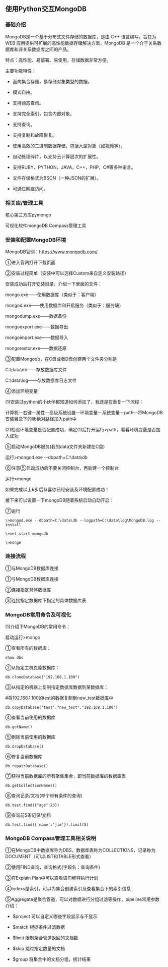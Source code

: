 ## 使用Python交互MongoDB

### 基础介绍

MongoDB是一个基于分布式文件存储的数据库，是由 C++ 语言编写。旨在为 WEB 应用提供可扩展的高性能数据存储解决方案，MongoDB 是一个介于关系数据库和非关系数据库之间的产品。

特点：高性能、易部署、易使用，存储数据非常方便。

主要功能特性：

* 面向集合存储，易存储对象类型的数据。

* 模式自由。

* 支持动态查询。

* 支持完全索引，包含内部对象。

* 支持查询。

* 支持复制和故障恢复。

* 使用高效的二进制数据存储，包括大型对象（如视频等）。

* 自动处理碎片，以支持云计算层次的扩展性。

* 支持RUBY，PYTHON，JAVA，C++，PHP，C#等多种语言。

* 文件存储格式为BSON（一种JSON的扩展）。

* 可通过网络访问。

### 相关库/管理工具

核心第三方库pymongo

可视化软件mongoDB Compass管理工具

### 安装和配置MongoDB环境

MongoDB官网：https://www.mongodb.com/

①进入官网打开下载页面

②安装过程简单（安装中可以选择Custom来自定义安装路径）

安装成功后打开安装目录，介绍一下里面的文件：

mongo.exe——使用数据库（类似于：客户端）

mongod.exe——使用数据库和开启服务（类似于：服务端）

mongodump.exe——数据备份

mongoexport.exe——数据导出

mongoimport.exe——数据导入

mongorestor.exe——数据还原

③配置Mongodb，在C盘或者D盘创建两个文件夹分别是

C:\data\db——存放数据库文件

C:\data\log——存放数据库日志文件

④添加环境变量

(1)安装过python的小伙伴都知道如何添加了，我还是在重复一下流程：

计算机—右键—属性—高级系统设置—环境变量—系统变量—path—将MongoDB安装目录下的lib绝对路径加入path中

(2)检验环境变量是否配置成功，确定(1)后打开运行>path，看看环境变量是否加入成功

⑤启动MongoDB服务(我的data文件夹新建在C盘)

运行>mongod.exe --dbpath=C:\data\db

⑥注意⑤启动成功后不要关闭控制台，再新建一个控制台

运行>mongo

如果完成以上6步后恭喜你已经安装及环境配置成功！

接下来可以设置一下mongoDB随着系统启动自动开启：

⑦运行

```
\>mongod.exe --dbpath=C:\data\db --logpath=C:\data\log\MongoDB.log --install

\>net start mongodb

\>mongo
```

### 连接流程

①与MongoDB数据库连接

①与MongoDB数据库连接

②连接指定具体数据库

③连接指定数据库下指定的具体数据库表

### MongoDB常用命令及可视化

(1)介绍下MongoDB的常用命令：

启动运行>mongo

①查看所有的数据库：

`show dbs`

②从指定主机克隆数据库：

`db.cloneDatabase("192.168.1.100")`

③从指定的机器上复制指定数据库数据到某数据库：

\#将192.168.1.100的test的数据复制到new_test数据库中

`db.copyDatabase("test","new_test","192.168.1.100")`

④查看当前使用的数据库

`db.getName()`

⑤删除当前使用的数据库

`db.dropDatabase()`

⑥修复当前数据库

`db.repairDatabase()`

⑦获得当前数据库的所有聚集集合，即当前数据库的数据库表

`db.getCollectionNames()`

⑧查询记录/文档(举个带有条件的查询)

`db.test.find({"age":23})`

⑨查询前5条记录/文档

`db.test.find({'name':'jim'}).limit(5)`

### MongoDB Compass管理工具相关说明

①在MongoDB中数据库称为DBS，数据库表称为COLLECTIONS，记录称为DOCUMENT（可以LIST和TABLE形式查看）

②使用FIND查询，查询格式{字段名：查询条件}

③在Explain Plan中可以查看语句解释执行计划

④Indexs是索引，可以为集合创建索引及查看集合下的索引信息

⑤Aggregate是聚合管道，可以对数据进行分组过滤等操作，pipeline常用参数介绍：

- $project 可以自定义哪些字段显示与不显示

- $match 根据条件过滤数据

- $limit 限制聚合管道返回的文档数

- $skip 跳过指定数量的文档

- $group 将集合中的文档分组，统计结果

